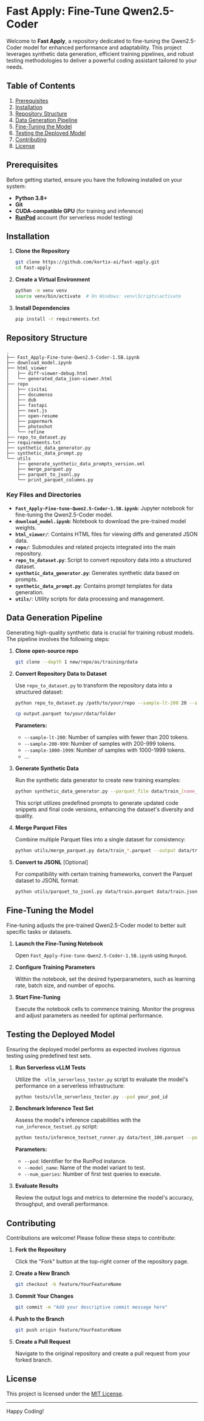 # Fast Apply: Fine-Tune Qwen2.5-Coder

Welcome to **Fast Apply**, a repository dedicated to fine-tuning the Qwen2.5-Coder model for enhanced performance and adaptability. This project leverages synthetic data generation, efficient training pipelines, and robust testing methodologies to deliver a powerful coding assistant tailored to your needs.

## Table of Contents

1. [Prerequisites](#prerequisites)
2. [Installation](#installation)
3. [Repository Structure](#repository-structure)
4. [Data Generation Pipeline](#data-generation-pipeline)
5. [Fine-Tuning the Model](#fine-tuning-the-model)
6. [Testing the Deployed Model](#testing-the-deployed-model)
7. [Contributing](#contributing)
8. [License](#license)

## Prerequisites

Before getting started, ensure you have the following installed on your system:

- **Python 3.8+**
- **Git**
- **CUDA-compatible GPU** (for training and inference)
- **[RunPod](https://www.runpod.ai/)** account (for serverless model testing)

## Installation

1. **Clone the Repository**

   ```bash
   git clone https://github.com/kortix-ai/fast-apply.git
   cd fast-apply
   ```

2. **Create a Virtual Environment**

   ```bash
   python -m venv venv
   source venv/bin/activate  # On Windows: venv\Scripts\activate
   ```

3. **Install Dependencies**

   ```bash
   pip install -r requirements.txt
   ```

## Repository Structure

```
.
├── Fast_Apply-Fine-tune-Qwen2.5-Coder-1.5B.ipynb
├── download_model.ipynb
├── html_viewer
│   ├── diff-viewer-debug.html
│   └── generated_data_json-viewer.html
├── repo
│   ├── civitai
│   ├── documenso
│   ├── dub
│   ├── fastapi
│   ├── next.js
│   ├── open-resume
│   ├── papermark
│   ├── photoshot
│   └── refine
├── repo_to_dataset.py
├── requirements.txt
├── synthetic_data_generator.py
├── synthetic_data_prompt.py
└── utils
    ├── generate_synthetic_data_prompts_version.xml
    ├── merge_parquet.py
    ├── parquet_to_jsonl.py
    └── print_parquet_columns.py
```

### Key Files and Directories

- **`Fast_Apply-Fine-tune-Qwen2.5-Coder-1.5B.ipynb`**: Jupyter notebook for fine-tuning the Qwen2.5-Coder model.
- **`download_model.ipynb`**: Notebook to download the pre-trained model weights.
- **`html_viewer/`**: Contains HTML files for viewing diffs and generated JSON data.
- **`repo/`**: Submodules and related projects integrated into the main repository.
- **`repo_to_dataset.py`**: Script to convert repository data into a structured dataset.
- **`synthetic_data_generator.py`**: Generates synthetic data based on prompts.
- **`synthetic_data_prompt.py`**: Contains prompt templates for data generation.
- **`utils/`**: Utility scripts for data processing and management.

## Data Generation Pipeline

Generating high-quality synthetic data is crucial for training robust models. The pipeline involves the following steps:

1. **Clone open-source repo**

   ```bash
   git clone --depth 1 new/repo/as/training/data
   ```

2. **Convert Repository Data to Dataset**

   Use `repo_to_dataset.py` to transform the repository data into a structured dataset:

   ```bash
   python repo_to_dataset.py /path/to/your/repo --sample-lt-200 20 --sample-200-999 600 --sample-1000-1999 400
   ```

   ```bash
   cp output.parquet to/your/data/folder
   ```

   **Parameters:**
   - `--sample-lt-200`: Number of samples with fewer than 200 tokens.
   - `--sample-200-999`: Number of samples with 200-999 tokens.
   - `--sample-1000-1999`: Number of samples with 1000-1999 tokens.
   - ...

3. **Generate Synthetic Data**

   Run the synthetic data generator to create new training examples:

   ```bash
   python synthetic_data_generator.py --parquet_file data/train_[name_data_file].parquet
   ```

   This script utilizes predefined prompts to generate updated code snippets and final code versions, enhancing the dataset's diversity and quality.

4. **Merge Parquet Files**

   Combine multiple Parquet files into a single dataset for consistency:

   ```bash
   python utils/merge_parquet.py data/train_*.parquet --output data/train.parquet
   ```

5. **Convert to JSONL** [Optional]

   For compatibility with certain training frameworks, convert the Parquet dataset to JSONL format:

   ```bash
   python utils/parquet_to_jsonl.py data/train.parquet data/train.jsonl
   ```

## Fine-Tuning the Model

Fine-tuning adjusts the pre-trained Qwen2.5-Coder model to better suit specific tasks or datasets.

1. **Launch the Fine-Tuning Notebook**

   Open `Fast_Apply-Fine-tune-Qwen2.5-Coder-1.5B.ipynb` using `Runpod`.

2. **Configure Training Parameters**

   Within the notebook, set the desired hyperparameters, such as learning rate, batch size, and number of epochs.

3. **Start Fine-Tuning**

   Execute the notebook cells to commence training. Monitor the progress and adjust parameters as needed for optimal performance.

## Testing the Deployed Model

Ensuring the deployed model performs as expected involves rigorous testing using predefined test sets.

1. **Run Serverless vLLM Tests**

   Utilize the ` vllm_serverless_tester.py` script to evaluate the model's performance on a serverless infrastructure:

   ```bash
   python tests/vllm_serverless_tester.py --pod your_pod_id
   ```

2. **Benchmark Inference Test Set**

   Assess the model's inference capabilities with the `run_inference_testset.py` script:

   ```bash
   python tests/inference_testset_runner.py data/test_100.parquet --pod your_pod_id --model_name 1.5B-v12 --num_queries 50
   ```

   **Parameters:**
   - `--pod`: Identifier for the RunPod instance.
   - `--model_name`: Name of the model variant to test.
   - `--num_queries`: Number of first test queries to execute.

3. **Evaluate Results**

   Review the output logs and metrics to determine the model's accuracy, throughput, and overall performance.

## Contributing

Contributions are welcome! Please follow these steps to contribute:

1. **Fork the Repository**

   Click the "Fork" button at the top-right corner of the repository page.

2. **Create a New Branch**

   ```bash
   git checkout -b feature/YourFeatureName
   ```

3. **Commit Your Changes**

   ```bash
   git commit -m "Add your descriptive commit message here"
   ```

4. **Push to the Branch**

   ```bash
   git push origin feature/YourFeatureName
   ```

5. **Create a Pull Request**

   Navigate to the original repository and create a pull request from your forked branch.

## License

This project is licensed under the [MIT License](LICENSE).

---

Happy Coding!

